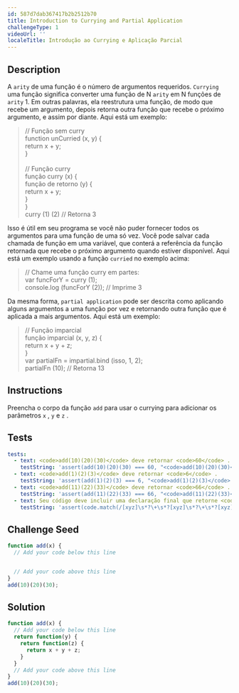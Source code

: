 ```yaml
---
id: 587d7dab367417b2b2512b70
title: Introduction to Currying and Partial Application
challengeType: 1
videoUrl: ''
localeTitle: Introdução ao Currying e Aplicação Parcial
---
```


## Description
<section id="description"> A <code>arity</code> de uma função é o número de argumentos requeridos. <code>Currying</code> uma função significa converter uma função de N <code>arity</code> em N funções de <code>arity</code> 1. Em outras palavras, ela reestrutura uma função, de modo que recebe um argumento, depois retorna outra função que recebe o próximo argumento, e assim por diante. Aqui está um exemplo: <blockquote> // Função sem curry <br> function unCurried (x, y) { <br> return x + y; <br> } <br><br> // Função curry <br> função curry (x) { <br> função de retorno (y) { <br> return x + y; <br> } <br> } <br> curry (1) (2) // Retorna 3 </blockquote> Isso é útil em seu programa se você não puder fornecer todos os argumentos para uma função de uma só vez. Você pode salvar cada chamada de função em uma variável, que conterá a referência da função retornada que recebe o próximo argumento quando estiver disponível. Aqui está um exemplo usando a função <code>curried</code> no exemplo acima: <blockquote> // Chame uma função curry em partes: <br> var funcForY = curry (1); <br> console.log (funcForY (2)); // Imprime 3 </blockquote> Da mesma forma, <code>partial application</code> pode ser descrita como aplicando alguns argumentos a uma função por vez e retornando outra função que é aplicada a mais argumentos. Aqui está um exemplo: <blockquote> // Função imparcial <br> função imparcial (x, y, z) { <br> return x + y + z; <br> } <br> var partialFn = impartial.bind (isso, 1, 2); <br> partialFn (10); // Retorna 13 </blockquote></section>

## Instructions
<section id="instructions"> Preencha o corpo da função <code>add</code> para usar o currying para adicionar os parâmetros <code>x</code> , <code>y</code> e <code>z</code> . </section>

## Tests
<section id='tests'>

```yml
tests:
  - text: <code>add(10)(20)(30)</code> deve retornar <code>60</code> .
    testString: 'assert(add(10)(20)(30) === 60, "<code>add(10)(20)(30)</code> should return <code>60</code>.");'
  - text: <code>add(1)(2)(3)</code> deve retornar <code>6</code> .
    testString: 'assert(add(1)(2)(3) === 6, "<code>add(1)(2)(3)</code> should return <code>6</code>.");'
  - text: <code>add(11)(22)(33)</code> deve retornar <code>66</code> .
    testString: 'assert(add(11)(22)(33) === 66, "<code>add(11)(22)(33)</code> should return <code>66</code>.");'
  - text: Seu código deve incluir uma declaração final que retorne <code>x + y + z</code> .
    testString: 'assert(code.match(/[xyz]\s*?\+\s*?[xyz]\s*?\+\s*?[xyz]/g), "Your code should include a final statement that returns <code>x + y + z</code>.");'

```

</section>

## Challenge Seed
<section id='challengeSeed'>

<div id='js-seed'>

```js
function add(x) {
  // Add your code below this line


  // Add your code above this line
}
add(10)(20)(30);

```

</div>



</section>

## Solution
<section id='solution'>

```js
function add(x) {
  // Add your code below this line
  return function(y) {
    return function(z) {
      return x + y + z;
    }
  }
  // Add your code above this line
}
add(10)(20)(30);
```
</section>
